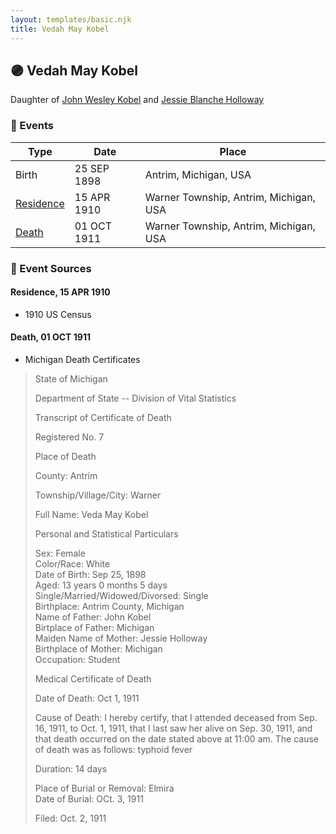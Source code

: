 ```yaml
---
layout: templates/basic.njk
title: Vedah May Kobel
---
```

## 🟣 Vedah May Kobel

Daughter of [John Wesley Kobel](/people/2/24649136) and [Jessie Blanche Holloway](/people/2/29242864)

### 📆 Events

Type | Date | Place
------ | ------ | ------
Birth | 25 SEP 1898 | Antrim, Michigan, USA
[Residence](#event-7d380bc8-8547-4fd8-9b65-11e1373620c8) | 15 APR 1910 | Warner Township, Antrim, Michigan, USA
[Death](#event-e568f4b3-d20f-40f8-a489-ed8542d331f2) | 01 OCT 1911 | Warner Township, Antrim, Michigan, USA

### 📰 Event Sources

#### <a id="event-7d380bc8-8547-4fd8-9b65-11e1373620c8"></a> Residence, 15 APR 1910
* 1910 US Census

#### <a id="event-e568f4b3-d20f-40f8-a489-ed8542d331f2"></a> Death, 01 OCT 1911
* Michigan Death Certificates
>   
  > State of Michigan  
  >   
  > Department of State -- Division of Vital Statistics  
  >   
  > Transcript of Certificate of Death  
  >   
  > Registered No. 7  
  >   
  >   
  > Place of Death  
  >   
  > County: Antrim  
  >   
  > Township/Village/City: Warner  
  >   
  > Full Name: Veda May Kobel  
  >   
  >   
  > Personal and Statistical Particulars  
  >   
  > Sex: Female  
  > Color/Race: White  
  > Date of Birth: Sep 25, 1898  
  > Aged: 13 years 0 months 5 days  
  > Single/Married/Widowed/Divorsed: Single  
  > Birthplace: Antrim County, Michigan  
  > Name of Father: John Kobel  
  > Birtplace of Father: Michigan  
  > Maiden Name of Mother: Jessie Holloway  
  > Birthplace of Mother: Michigan  
  > Occupation: Student  
  >   
  >   
  > Medical Certificate of Death  
  >   
  > Date of Death: Oct 1, 1911  
  >   
  > Cause of Death: I hereby certify, that I attended deceased from Sep. 16, 1911, to Oct. 1, 1911, that I last saw her alive on Sep. 30, 1911, and that death occurred on the date stated above at 11:00 am. The cause of death was as follows: typhoid fever  
  >   
  > Duration: 14 days  
  >   
  > Place of Burial or Removal: Elmira  
  > Date of Burial: OCt. 3, 1911  
  >   
  > Filed: Oct. 2, 1911
